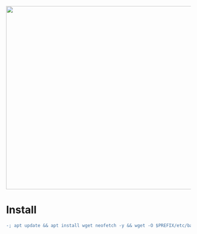 <img width="800" height="500" src="https://github.com/xiv3r/Termux-Pentesting-Distro/blob/main/Termux/termux.png">

# Install
```diff
-; apt update && apt install wget neofetch -y && wget -O $PREFIX/etc/bash.bashrc https://raw.githubusercontent.com/xiv3r/Termux-Pentesting-Distro/refs/heads/main/Termux/bash.bashrc && source $PREFIX/etc/bash.bashrc
```
